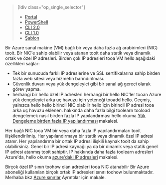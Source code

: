 > [!div class="op_single_selector"]
> * [Portal](../articles/virtual-network/virtual-network-multiple-ip-addresses-portal.md)
> * [PowerShell](../articles/virtual-network/virtual-network-multiple-ip-addresses-powershell.md)
> * [CLI 2.0](../articles/virtual-network/virtual-network-multiple-ip-addresses-cli.md)
> * [CLI 1.0](../articles/virtual-network/virtual-network-multiple-ip-addresses-cli-nodejs.md)
> * [Şablon](../articles/virtual-network/virtual-network-multiple-ip-addresses-template.md)
>

Bir Azure sanal makine (VM) bağlı bir veya daha fazla ağ arabirimleri (NIC) tooit. Bir NIC'e sahip olabilir veya atanan tooit daha statik veya dinamik ortak ve özel IP adresleri. Birden çok IP adresleri tooa VM hello aşağıdaki özellikleri sağlar:

* Tek bir sunucuda farklı IP adreslerine ve SSL sertifikalarına sahip birden fazla web sitesi veya hizmetin barındırılması.
* Güvenlik duvarı veya yük dengeleyici gibi bir sanal ağ gereci olarak görev yapma.
* herhangi bir hello özel IP adresleri herhangi bir hello NIC'ler tooan Azure yük dengeleyici arka uç havuzu için yeteneği tooadd hello. Geçmiş, yalnızca hello hello birincil NIC olabilir hello için birincil IP adresi tooa arka uç havuzu eklenen. hakkında daha fazla bilgi toolearn tooload dengelemek nasıl birden fazla IP yapılandırması hello okuma [Yük Dengeleme birden fazla IP yapılandırması](../articles/load-balancer/load-balancer-multiple-ip.md?toc=%2fazure%2fvirtual-network%2ftoc.json) makalesi.

Her bağlı NIC tooa VM bir veya daha fazla IP yapılandırmaları tooit ilişkilendirilmiş. Her yapılandırmaya bir statik veya dinamik özel IP adresi atanır. Her yapılandırma bir ortak IP adresi ilişkili kaynak tooit da sahip olabilirsiniz. Genel bir IP adresi kaynağı ya da bir dinamik veya statik genel IP adresi atanmış tooit sahiptir. IP hakkında daha fazla toolearn adresleri Azure'da, hello okuma [azure'daki IP adresleri](../articles/virtual-network/virtual-network-ip-addresses-overview-arm.md) makalesi. 

Birçok özel IP sınırı toohow olan adresleri tooa NIC atanabilir Bir Azure aboneliği kullanılan birçok ortak IP adresleri sınırı toohow bulunmaktadır. Merhaba bkz [Azure sınırlar](../articles/azure-subscription-service-limits.md?toc=%2fazure%2fvirtual-network%2ftoc.json#azure-resource-manager-virtual-networking-limits) Ayrıntılar için makale.
